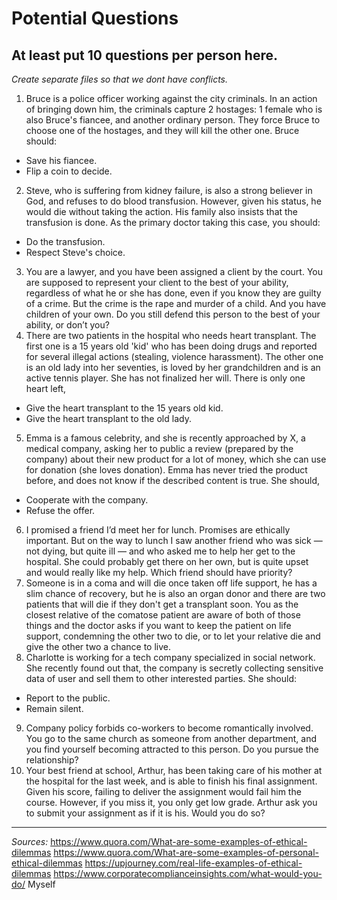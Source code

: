 # Potential Questions
## At least put 10 questions per person here.
*Create separate files so that we dont have conflicts.*

1. Bruce is a police officer working against the city criminals. In an action of
bringing down him, the criminals capture 2 hostages: 1 female who is also
Bruce's fiancee, and another ordinary person. They force Bruce to choose one of
the hostages, and they will kill the other one. Bruce should:
- Save his fiancee.
- Flip a coin to decide.
2. Steve, who is suffering from kidney failure, is also a strong believer in
God, and refuses to do blood transfusion. However, given his status, he would
die without taking the action. His family also insists that the transfusion is
done. As the primary doctor taking this case, you should:
- Do the transfusion.
- Respect Steve's choice.
3. You are a lawyer, and you have been assigned a client by the court. You are
supposed to represent your client to the best of your ability, regardless of
what he or she has done, even if you know they are guilty of a crime.
But the crime is the rape and murder of a child. And you have children of your
own.
Do you still defend this person to the best of your ability, or don’t you?
4. There are two patients in the hospital who needs heart transplant. The first
one is a 15 years old 'kid' who has been doing drugs and reported for several
illegal actions (stealing, violence harassment). The other one is an old lady
into her seventies, is loved by her grandchildren and is an active tennis
player. She has not finalized her will. There is only one heart left,
- Give the heart transplant to the 15 years old kid.
- Give the heart transplant to the old lady.
5. Emma is a famous celebrity, and she is recently approached by X, a medical
company, asking her to public a review (prepared by the company) about their 
new product for a lot of money, which she can use for donation (she loves
donation). Emma has never tried the product before, and does not know if the 
described content is true. She should,
- Cooperate with the company.
- Refuse the offer.
6. I promised a friend I’d meet her for lunch. Promises are ethically important.
But on the way to lunch I saw another friend who was sick — not dying, but quite
ill — and who asked me to help her get to the hospital. She could probably get 
there on her own, but is quite upset and would really like my help.
Which friend should have priority?
7. Someone is in a coma and will die once taken off life support, he has a slim 
chance of recovery, but he is also an organ donor and there are two patients 
that will die if they don't get a transplant soon. You as the closest relative 
of the comatose patient are aware of both of those things and the doctor asks 
if you want to keep the patient on life support, condemning the other two to 
die, or to let your relative die and give the other two a chance to live.
8. Charlotte is working for a tech company specialized in social network. She
recently found out that, the company is secretly collecting sensitive data of
user and sell them to other interested parties. She should:
- Report to the public.
- Remain silent.
9. Company policy forbids co-workers to become romantically involved. You go 
to the same church as someone from another department, and you find yourself 
becoming attracted to this person. Do you pursue the relationship?
10. Your best friend at school, Arthur, has been taking care of his mother at
the hospital for the last week, and is able to finish his final assignment. 
Given his score, failing to deliver the assignment would fail him the course.
However, if you miss it, you only get low grade. Arthur ask you to submit your
assignment as if it is his. Would you do so?

---
*Sources:*
https://www.quora.com/What-are-some-examples-of-ethical-dilemmas
https://www.quora.com/What-are-some-examples-of-personal-ethical-dilemmas
https://upjourney.com/real-life-examples-of-ethical-dilemmas
https://www.corporatecomplianceinsights.com/what-would-you-do/
Myself